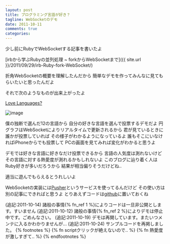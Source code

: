 ```yaml
---
layout: post
title: プログラミング言語が好き？
tagline: WebSocketのデモ
date: 2011-10-11
comments: true
categories:
---
```



少し前にRubyでWebSocketする記事を書いたよ

[irbから学ぶRubyの並列処理 ~ forkからWebSocketまで]({{ site.url }}/2011/09/29/irb-Ruby-fork-WebSocket/)

折角WebSocketの概要を理解したんだから
簡単なデモを作ってみんなに見てもらいたいと思ったんだよ

それで次のようなものが出来上がったよ

[Love Languages?](http://lovelang.heroku.com/)

![image](http://img.f.hatena.ne.jp/images/fotolife/k/keyesberry/20111011/20111011180850.png)


僕の独断で選んだ12の言語から
自分の好きな言語を選んで投票するデモだよ
円グラフはWebSocketによりリアルタイムで更新されるから
君が見ているときに誰かが投票していれば
その様子がわかるようになっているよ
誰もそこにいなければiPhoneからでも投票して
PCの画面を見てみれば変化がわかると思うよ

デモでは好きな言語に好きなだけ投票できるから
言語の人気度は測れないけど
その言語に対する熱愛度が測れるかもしれないよ
このブログに辿り着く人はRuby好きが多いだろうから
結果が相当偏りそうだけどね..

適当に遊んでもらえるとうれしいよ

WebSocketの実装には[Pusher](http://pusher.com/)というサービスを使ってるんだけど
その使い方は別の記事にできればと思うよ
とりあえずコードは[github](https://github.com/melborne/LoveLang)に置いておくね

(追記:2011-10-14) 諸般の事情{% fn_ref 1 %}によりコードは一旦非公開とします。すいません
(追記:2011-10-12) 諸般の事情{% fn_ref 2 %}によりデモは停止中です。ごめんなさい。
(追記:2011-10-19) デモは再開しています。またいつメンテに入るかわかりませんが...
(追記:2011-10-24) サンプルコードを再掲しました。
{% footnotes %}
   {% fn scriptクリックが絶えないので.. %}
   {% fn 熱愛度が激しすぎて.. %}
{% endfootnotes %}

